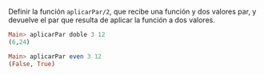 Definir la función ```aplicarPar/2```, que recibe una función y dos valores par, y devuelve el par que 
resulta de aplicar la función a dos valores.

```haskell
Main> aplicarPar doble 3 12
(6,24)
```

```haskell
Main> aplicarPar even 3 12
(False, True)
```